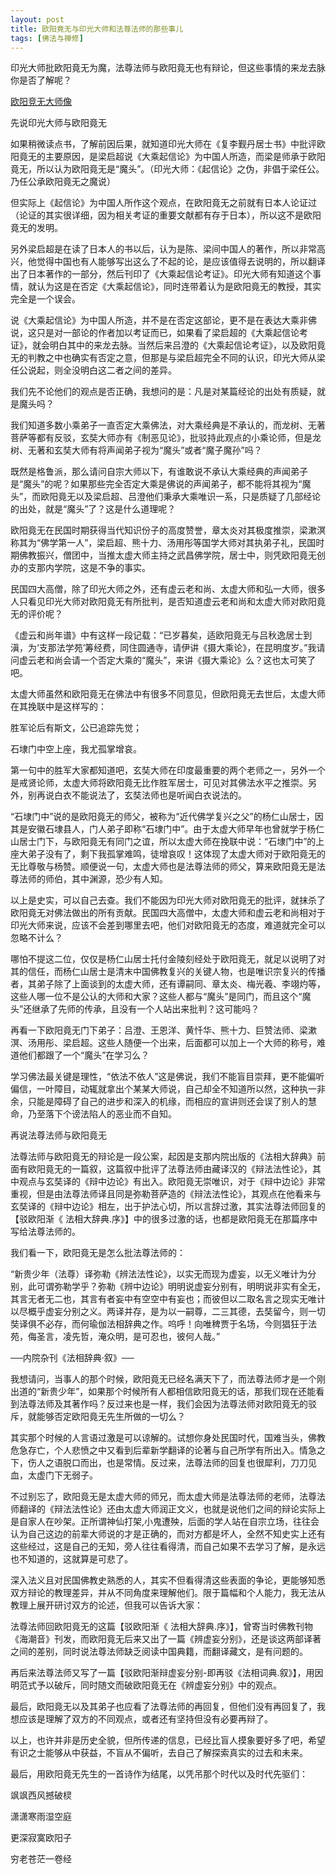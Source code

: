 ```yaml
---
layout: post
title: 欧阳竟无与印光大师和法尊法师的那些事儿
tags: [佛法与禅修]
---
```




印光大师批欧阳竟无为魔，法尊法师与欧阳竟无也有辩论，但这些事情的来龙去脉你是否了解呢？



[欧阳竞无大师像](https://raw.githubusercontent.com/loongyowl/loongyowl.github.io/master/images/ouyang.jpg)

先说印光大师与欧阳竟无

如果稍微读点书，了解前因后果，就知道印光大师在《复李觐丹居士书》中批评欧阳竟无的主要原因，是梁启超说《大乘起信论》为中国人所造，而梁是师承于欧阳竟无，所以认为欧阳竟无是“魔头”。（印光大师：《起信论》之伪，非倡于梁任公。乃任公承欧阳竟无之魔说）



但实际上《起信论》为中国人所作这个观点，在欧阳竟无之前就有日本人论证过（论证的其实很详细，因为相关考证的重要文献都有存于日本），所以这不是欧阳竟无的发明。



另外梁启超是在读了日本人的书以后，认为是陈、梁间中国人的著作，所以非常高兴，他觉得中国也有人能够写出这么了不起的论，是应该值得去说明的，所以翻译出了日本著作的一部分，然后刊印了《大乘起信论考证》。印光大师有知道这个事情，就认为这是在否定《大乘起信论》，同时连带着认为是欧阳竟无的教授，其实完全是一个误会。



说《大乘起信论》为中国人所造，并不是在否定这部论，更不是在表达大乘非佛说，这只是对一部论的作者加以考证而已，如果看了梁启超的《大乘起信论考证》，就会明白其中的来龙去脉。当然后来吕澄的《大乘起信论考证》，以及欧阳竟无的判教之中也确实有否定之意，但那是与梁启超完全不同的认识，印光大师从梁任公说起，则全没明白这二者之间的差异。



我们先不论他们的观点是否正确，我想问的是：凡是对某篇经论的出处有质疑，就是魔头吗？



我们知道多数小乘弟子一直否定大乘佛法，对大乘经典是不承认的，而龙树、无著菩萨等都有反驳，玄奘大师亦有《制恶见论》，批驳持此观点的小乘论师，但是龙树、无著和玄奘大师有将声闻弟子视为“魔头”或者“魔子魔孙”吗？



既然是格鲁派，那么请问自宗大师以下，有谁敢说不承认大乘经典的声闻弟子是“魔头”的呢？如果那些完全否定大乘是佛说的声闻弟子，都不能将其视为“魔头”，而欧阳竟无以及梁启超、吕澄他们秉承大乘唯识一系，只是质疑了几部经论的出处，就是“魔头”了？这是什么道理呢？



欧阳竟无在民国时期获得当代知识份子的高度赞誉，章太炎对其极度推崇，梁漱溟称其为“佛学第一人”，梁启超、熊十力、汤用彤等国学大师对其执弟子礼，民国时期佛教振兴，僧团中，当推太虚大师主持之武昌佛学院，居士中，则凭欧阳竟无创办的支那内学院，这是不争的事实。



民国四大高僧，除了印光大师之外，还有虚云老和尚、太虚大师和弘一大师，很多人只看见印光大师对欧阳竟无有所批判，是否知道虚云老和尚和太虚大师对欧阳竟无的评价呢？



《虚云和尚年谱》中有这样一段记载：“已岁暮矣，适欧阳竟无与吕秋逸居士到滇，为‘支那法学苑’筹经费，同住圆通寺，请伊讲《摄大乘论》，在昆明度岁。”我请问虚云老和尚会请一个否定大乘的“魔头”，来讲《摄大乘论》么？这也太可笑了吧。



太虚大师虽然和欧阳竟无在佛法中有很多不同意见，但欧阳竟无去世后，太虚大师在其挽联中是这样写的：



胜军论后有斯文，公已追踪先觉；

石埭门中空上座，我尤孤掌增哀。



第一句中的胜军大家都知道吧，玄奘大师在印度最重要的两个老师之一，另外一个是戒贤论师，太虚大师将欧阳竟无比作胜军居士，可见对其佛法水平之推崇。另外，别再说白衣不能说法了，玄奘法师也是听闻白衣说法的。



“石埭门中”说的是欧阳竟无的师父，被称为“近代佛学复兴之父”的杨仁山居士，因其是安徽石埭县人，门人弟子即称“石埭门中”。由于太虚大师早年也曾就学于杨仁山居士门下，与欧阳竟无有同门之谊，所以太虚大师在挽联中说：“石埭门中”的上座大弟子没有了，剩下我孤掌难鸣，徒增哀叹！这体现了太虚大师对于欧阳竟无的无比尊敬与杨赞。顺便说一句，太虚大师也是法尊法师的师父，算来欧阳竟无是法尊法师的师伯，其中渊源，恐少有人知。



以上是史实，可以自己去查。我们不能因为印光大师对欧阳竟无的批评，就抹杀了欧阳竟无对佛法做出的所有贡献。民国四大高僧中，太虚大师和虚云老和尚相对于印光大师来说，应该不会差到哪里去吧，他们对欧阳竟无的态度，难道就完全可以忽略不计么？



哪怕不提这二位，仅仅是杨仁山居士托付金陵刻经处于欧阳竟无，就足以说明了对其的信任，而杨仁山居士是清末中国佛教复兴的关键人物，也是唯识宗复兴的传播者，其弟子除了上面谈到的太虚大师，还有谭嗣同、章太炎、梅光羲、李翊灼等，这些人哪一位不是公认的大师和大家？这些人都与“魔头”是同门，而且这个“魔头”还继承了先师的传承，且没有一个人站出来批判？这可能吗？



再看一下欧阳竟无门下弟子：吕澄、王恩洋、黄忏华、熊十力、巨赞法师、梁漱溟、汤用彤、梁启超。这些人随便一个出来，后面都可以加上一个大师的称号，难道他们都跟了一个“魔头”在学习么？



学习佛法最关键是理性，“依法不依人”这是佛说，我们不能盲目崇拜，更不能偏听偏信，一叶障目，动辄就拿出个某某大师说，自己却全不知道所以然，这种执一非余，只能是障碍了自己的进步和深入的机缘，而相应的宣讲则还会误了别人的慧命，乃至落下个谤法陷人的恶业而不自知。



再说法尊法师与欧阳竟无



法尊法师与欧阳竟无的辩论是一段公案，起因是支那内院出版的《法相大辞典》前面有欧阳竟无的一篇叙，这篇叙中批评了法尊法师由藏译汉的《辩法法性论》，其中观点与玄奘译的《辩中边论》有出入。欧阳竟无崇唯识，对于《辩中边论》非常重视，但是由法尊法师译且同是弥勒菩萨造的《辩法法性论》，其观点在他看来与玄奘译的《辩中边论》相左，出于护法心切，所以言辞过激，其实法尊法师回复的【驳欧阳渐《 法相大辞典.序》】中的很多过激的话，也都是欧阳竟无在那篇序中写给法尊法师的。



我们看一下，欧阳竟无是怎么批法尊法师的：

“新贵少年（法尊）译弥勒《辨法法性论》，以实无而现为虚妄，以无义唯计为分别，此可谓弥勒学乎？弥勒《辨中边论》明明说虚妄分别有，明明说非实有全无，其言无者无二也，其言有者妄中有空空中有妄也；而彼但以二取名言之现实无唯计以尽概乎虚妄分别之义。两译并存，是为以一嗣尊，二三其德，去奘留今，则一切奘译俱不必存，而何瑜伽法相辞典之作。呜呼！向唯稗贾于名场，今则猖狂于法苑，侮圣言，凌先哲，淹众明，是可忍也，彼何人哉。”

──内院杂刊《法相辞典·叙》──



我想请问，当事人的那个时候，欧阳竟无已经名满天下了，而法尊法师才是一个刚出道的“新贵少年”，如果那个时候所有人都相信欧阳竟无的话，那我们现在还能看到法尊法师及其著作吗？反过来也是一样，我们会因为法尊法师对欧阳竟无的驳斥，就能够否定欧阳竟无先生所做的一切么？



其实那个时候的人言语过激是可以谅解的。试想你身处民国时代，国难当头，佛教危急存亡，个人悲愤之中又看到后辈新学翻译的论著与自己所学有所出入。情急之下，伤人之语脱口而出，也是常情。反过来，法尊法师的回复也很犀利，刀刀见血，太虚门下无弱子。



不过别忘了，欧阳竟无是太虚大师的师兄，而太虚大师是法尊法师的老师，法尊法师翻译的《辩法法性论》还由太虚大师润正文义，也就是说他们之间的辩论实际上是自家人在吵架。正所谓神仙打架,小鬼遭殃，后面的学人站在自宗立场，往往会认为自己这边的前辈大师说的才是正确的，而对方都是坏人，全然不知史实上还有这些经过，这是自己的无知，旁人往往看得清，而自己如果不去学习了解，是永远也不知道的，这就算是可悲了。



深入法义且对民国佛教史熟悉的人，其实不但看得清这些表面的争论，更能够知悉双方辩论的教理差异，并从不同角度来理解他们。限于篇幅和个人能力，我无法从教理上展开研讨双方的论述，但我可以告诉大家：



法尊法师回欧阳竟无的这篇【驳欧阳渐《 法相大辞典.序》】，曾寄当时佛教刊物《海潮音》刊发，而欧阳竟无后来又出了一篇《辨虚妄分别》，还是谈这两部译著之间的差别，同时说法尊法师缺乏阅读中国典籍，而翻译藏文，是有问题的。

再后来法尊法师又写了一篇【驳欧阳渐辩虚妄分别-即再驳《法相词典.叙》】，用因明范式予以破斥，同时随文而破欧阳竟无在《辨虚妄分别》中的观点。

最后，欧阳竟无以及其弟子也应看了法尊法师的再回复，但他们没有再回复了，我想应该是理解了双方的不同观点，或者还有坚持但没有必要再辩了。



以上，也许并非是历史全貌，但所传递的信息，已经比盲人摸象要好多了吧，希望有识之士能够从中获益，不盲从不偏听，去自己了解探索真实的过去和未来。

最后，用欧阳竟无先生的一首诗作为结尾，以凭吊那个时代以及时代先驱们：



飒飒西风撼破棂

潇潇寒雨湿空庭

更深寂寞欧阳子

穷老苍茫一卷经